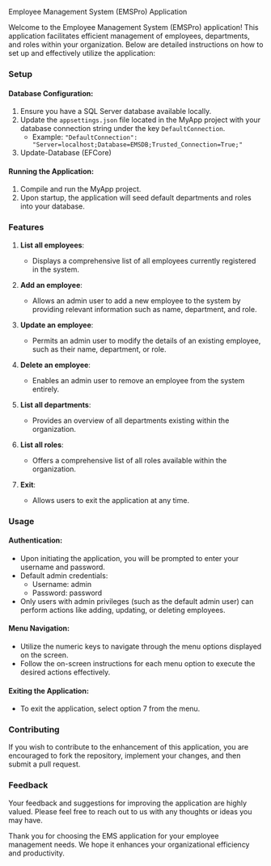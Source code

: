 Employee Management System (EMSPro) Application

Welcome to the Employee Management System (EMSPro) application! This application facilitates efficient management of employees, departments, and roles within your organization. Below are detailed instructions on how to set up and effectively utilize the application:

### Setup

#### Database Configuration:

1. Ensure you have a SQL Server database available locally.
2. Update the `appsettings.json` file located in the MyApp project with your database connection string under the key `DefaultConnection`. 
    - Example: `"DefaultConnection": "Server=localhost;Database=EMSDB;Trusted_Connection=True;"`
3. Update-Database (EFCore)

#### Running the Application:

1. Compile and run the MyApp project.
2. Upon startup, the application will seed default departments and roles into your database.

### Features

1. **List all employees**:
    - Displays a comprehensive list of all employees currently registered in the system.

2. **Add an employee**:
    - Allows an admin user to add a new employee to the system by providing relevant information such as name, department, and role.

3. **Update an employee**:
    - Permits an admin user to modify the details of an existing employee, such as their name, department, or role.

4. **Delete an employee**:
    - Enables an admin user to remove an employee from the system entirely.

5. **List all departments**:
    - Provides an overview of all departments existing within the organization.

6. **List all roles**:
    - Offers a comprehensive list of all roles available within the organization.

7. **Exit**:
    - Allows users to exit the application at any time.

### Usage

#### Authentication:

- Upon initiating the application, you will be prompted to enter your username and password.
- Default admin credentials: 
    - Username: admin
    - Password: password
- Only users with admin privileges (such as the default admin user) can perform actions like adding, updating, or deleting employees.

#### Menu Navigation:

- Utilize the numeric keys to navigate through the menu options displayed on the screen.
- Follow the on-screen instructions for each menu option to execute the desired actions effectively.

#### Exiting the Application:

- To exit the application, select option 7 from the menu.

### Contributing

If you wish to contribute to the enhancement of this application, you are encouraged to fork the repository, implement your changes, and then submit a pull request.

### Feedback

Your feedback and suggestions for improving the application are highly valued. Please feel free to reach out to us with any thoughts or ideas you may have.

Thank you for choosing the EMS application for your employee management needs. We hope it enhances your organizational efficiency and productivity.
